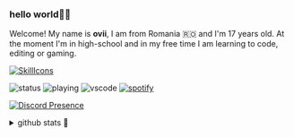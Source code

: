 ### hello world👋🏻
Welcome! My name is <b>ovii</b>, I am from Romania 🇷🇴 and I'm 17 years old. At the moment I'm in high-school and in my free time I am learning to code, editing or gaming.

[![SkillIcons](https://skillicons.dev/icons?i=vscode,cpp,html,css,ps,discord,gmail,twitter,github&perline=5)](https://skillicons.dev)


![status](https://api.statusbadges.me/badge/status/612327579487305745?simple=true)
![playing](https://api.statusbadges.me/badge/playing/612327579487305745)
![vscode](https://api.statusbadges.me/badge/vscode/612327579487305745)
[![spotify](https://api.statusbadges.me/badge/spotify/612327579487305745)](https://api.statusbadges.me/openspotify/612327579487305745)

[![Discord Presence](https://lanyard.cnrad.dev/api/612327579487305745)](https://discord.com/users/612327579487305745)

<details>
  <summary>github stats 🥇</summary> <br>
<img src="https://github-readme-stats.vercel.app/api/top-langs/?username=23ovii&layout=compact&theme=shadow_blue">
</details>
